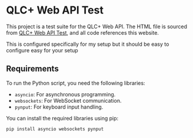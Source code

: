 # QLC+ Web API Test

This project is a test suite for the QLC+ Web API. The HTML file is sourced from [QLC+ Web API Test](https://www.qlcplus.org/Test_Web_API.html), and all code references this website.

This is configured specifically for my setup but it should be easy to configure easy for your setup

## Requirements

To run the Python script, you need the following libraries:

- `asyncio`: For asynchronous programming.
- `websockets`: For WebSocket communication.
- `pynput`: For keyboard input handling.

You can install the required libraries using pip:

```sh
pip install asyncio websockets pynput
